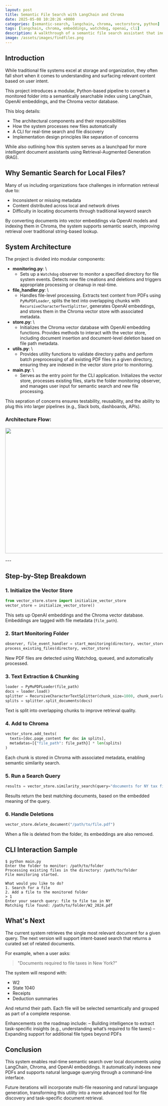 ```yaml
---
layout: post
title: Semantic File Search with LangChain and Chroma
date: 2025-05-08 10:20:26 +0000
categories: [semantic-search, langchain, chroma, vectorstore, python]
tags: [langchain, chroma, embeddings, watchdog, openai, cli]
description: A walkthrough of a semantic file search assistant that indexes local documents and enables intelligent retrieval using vector embeddings. 
image: /assets/images/findfiles.png
---
```


## Introduction

While traditional file systems excel at storage and organization, they often fall short when it comes to understanding and surfacing relevant content based on user intent.

This project introduces a modular, Python-based pipeline to convert a monitored folder into a semantically searchable index using LangChain, OpenAI embeddings, and the Chroma vector database.

This blog details:
- The architectural components and their responsibilities
- How the system processes new files automatically
- A CLI for real-time search and file discovery
- Implementation design principles like separation of concerns

While also outlining how this system serves as a launchpad for more intelligent document assistants using Retrieval-Augmented Generation (RAG).

## Why Semantic Search for Local Files?

Many of us including organizations face challenges in information retrieval due to:
- Inconsistent or missing metadata
- Content distributed across local and network drives
- Difficulty in locating documents through traditional keyword search

By converting documents into vector embeddings via OpenAI models and indexing them in Chroma, the system supports semantic search, improving retrieval over traditional string-based lookup.

## System Architecture

The project is divided into modular components:

- **monitoring.py**: \
  - Sets up a `Watchdog` observer to monitor a specified directory for file system events. Detects new file creations and deletions and triggers appropriate processing or cleanup in real-time.
- **file_handler.py**: \
  - Handles file-level processing. Extracts text content from PDFs using `PyMuPDFLoader`, splits the text into overlapping chunks with `RecursiveCharacterTextSplitter`, generates OpenAI embeddings, and stores them in the Chroma vector store with associated metadata.
- **store.py**: \
  - Initializes the Chroma vector database with OpenAI embedding functions. Provides methods to interact with the vector store, including document insertion and document-level deletion based on file path metadata.
- **utils.py**: \
  - Provides utility functions to validate directory paths and perform batch preprocessing of all existing PDF files in a given directory, ensuring they are indexed in the vector store prior to monitoring.
- **main.py**: \
  - Serves as the entry point for the CLI application. Initializes the vector store, processes existing files, starts the folder monitoring observer, and manages user input for semantic search and new file processing.

This sepration of concerns ensures testability, reusability, and the ability to plug this into larger pipelines (e.g., Slack bots, dashboards, APIs).

### Architecture Flow:

<p align="center">
 <img width="600" height="400" src="{{ site.baseurl }}/assets/images/findfiles_architecture.png">
</p>
---

## Step-by-Step Breakdown

### 1. Initialize the Vector Store
```python
from vector_store.store import initialize_vector_store
vector_store = initialize_vector_store()
```

This sets up OpenAI embeddings and the Chroma vector database. Embeddings are tagged with file metadata (`file_path`).

### 2. Start Monitoring Folder
```python
observer, file_event_handler = start_monitoring(directory, vector_store)
process_existing_files(directory, vector_store)
```

New PDF files are detected using Watchdog, queued, and automatically processed.

### 3. Text Extraction & Chunking
```python
loader = PyMuPDFLoader(file_path)
docs = loader.load()
splitter = RecursiveCharacterTextSplitter(chunk_size=1000, chunk_overlap=200)
splits = splitter.split_documents(docs)
```

Text is split into overlapping chunks to improve retrieval quality.

### 4. Add to Chroma
```python
vector_store.add_texts(
  texts=[doc.page_content for doc in splits],
  metadatas=[{"file_path": file_path}] * len(splits)
)
```

Each chunk is stored in Chroma with associated metadata, enabling semantic similarity search.

### 5. Run a Search Query
```python
results = vector_store.similarity_search(query="documents for NY tax filing", k=1)
```

Results return the best matching documents, based on the embedded meaning of the query.

### 6. Handle Deletions
```python
vector_store.delete_document("/path/to/file.pdf")
```

When a file is deleted from the folder, its embeddings are also removed.

## CLI Interaction Sample
```
$ python main.py
Enter the folder to monitor: /path/to/folder
Processing existing files in the directory: /path/to/folder
File monitoring started.

What would you like to do?
1. Search for a file
2. Add a file to the monitored folder
> 1
Enter your search query: file to file tax in NY
Matching file found: /path/to/folder/W2_2024.pdf
```

## What's Next

The current system retrieves the single most relevant document for a given query. The next version will support intent-based search that returns a curated set of related documents.

For example, when a user asks:

> "Documents required to file taxes in New York?"

The system will respond with:
- W2
- State 1040
- Receipts
- Deduction summaries

And returnd their path. Each file will be selected semantically and grouped as part of a complete response.

Enhancements on the roadmap include:
– Building intelligence to extract task-specific insights (e.g., understanding what’s required to file taxes)
– Expanding support for additional file types beyond PDFs

## Conclusion

This system enables real-time semantic search over local documents using LangChain, Chroma, and OpenAI embeddings. It automatically indexes new PDFs and supports natural language querying through a command-line interface.

Future iterations will incorporate multi-file reasoning and natural language generation, transforming this utility into a more advanced tool for file discovery and task-specific document retrieval.
